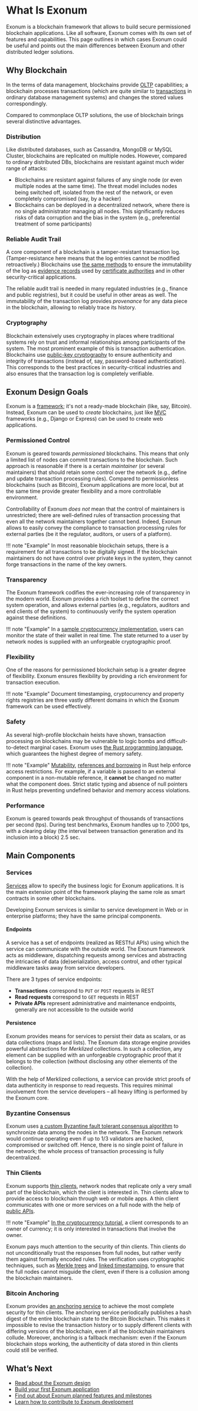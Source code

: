 # What Is Exonum

Exonum is a blockchain framework that allows to build secure permissioned blockchain
applications. Like all software, Exonum comes with its own set of features and capabilities.
This page outlines in which cases Exonum could be useful and points out the
main differences between Exonum and other distributed ledger solutions.

## Why Blockchain

In the terms of data management, blockchains provide [OLTP][wiki:oltp] capabilities;
a blockchain processes transactions (which are quite similar to [transactions][wiki:tx]
in ordinary database management systems) and changes the stored values correspondingly.

Compared to commonplace OLTP solutions, the use of blockchain brings several distinctive
advantages.

### Distribution

Like distributed databases, such as Cassandra, MongoDB or MySQL Cluster, blockchains
are replicated on multiple nodes. However, compared to ordinary distributed DBs,
blockchains are resistant against much wider range of attacks:

- Blockchains are resistant against failures of any single node (or even multiple
  nodes at the same time). The threat model includes nodes being switched off,
  isolated from the rest of the network, or even completely compromised (say, by
  a hacker)
- Blockchains can be deployed in a decentralized network, where there is no single
  administrator managing all nodes. This significantly reduces risks of data corruption
  and the bias in the system (e.g., preferential treatment of some participants)

### Reliable Audit Trail

A core component of a blockchain is a tamper-resistant transaction log.
(Tamper-resistance here means that the log entries cannot be modified retroactively.)
Blockchains use [the same methods][wiki:linked-ts] to ensure the immutability
of the log as [evidence records][rfc-er] used by [certificate authorities][wiki:ca]
and in other security-critical applications.

The reliable audit trail is needed in many regulated industries (e.g., finance
and public registries), but it could be useful in other areas as well. The immutability
of the transaction log provides *provenance* for any data piece in the blockchain,
allowing to reliably trace its history.

### Cryptography

Blockchain extensively uses cryptography in places where traditional systems
rely on trust and informal relationships among participants of the system.
The most prominent example of this is transaction authentication. Blockchains
use [public-key cryptography][wiki:pkc] to ensure authenticity and integrity
of transactions (instead of, say, password-based authentication). This corresponds
to the best practices in security-critical industries and also
ensures that the transaction log is completely verifiable.

## Exonum Design Goals

Exonum is a [framework][wiki:framework]; it's not a ready-made blockchain
(like, say, Bitcoin). Instead, Exonum can be used to *create* blockchains,
just like [MVC][wiki:mvc] frameworks (e.g., Django or Express)
can be used to create web applications.

### Permissioned Control

Exonum is geared towards *permissioned* blockchains. This means that only
a limited list of nodes can commit transactions to the blockchain.
Such approach is reasonable if there is a certain *maintainer* (or several maintainers)
that should retain some control over the network (e.g., define and update transaction
processing rules). Compared to permissionless blockchains (such as Bitcoin),
Exonum applications are more local, but at the same time provide greater flexibility
and a more controllable environment.

Controllability of Exonum *does not* mean that the control of maintainers
is unrestricted; there are well-defined rules of transaction processing that even
all the network maintainers together cannot bend. Indeed, Exonum allows to
easily convey the compliance to transaction processing rules for external parties
(be it the regulator, auditors, or users of a platform).

!!! note "Example"
    In most reasonable blockchain setups, there is a requirement
    for all transactions to be digitally signed. If the blockchain maintainers
    do not have control over private keys in the system,
    they cannot forge transactions in the name of the key owners.

### Transparency

The Exonum framework codifies the ever-increasing role of transparency in the
modern world. Exonum provides a rich toolset to define the correct system operation,
and allows external parties (e.g., regulators, auditors and end clients of the system)
to continuously verify the system operation against these definitions.

!!! note "Example"
    In a [sample cryptocurrency implementation](create-service.md),
    users can monitor the state of their wallet in real time.
    The state returned to a user by network nodes is supplied with an unforgeable
    cryptographic proof.

### Flexibility

One of the reasons for permissioned blockchain setup is a greater degree of flexibility.
Exonum ensures flexibility by providing a rich environment for transaction execution.

!!! note "Example"
    Document timestamping, cryptocurrency and property rights registries
    are three vastly different domains in which the Exonum framework can be used
    effectively.

### Safety

As several high-profile blockchain heists have shown, transaction processing
on blockchains may be vulnerable to logic bombs and difficult-to-detect marginal
cases. Exonum uses [the Rust programming language](https://www.rust-lang.org/),
which guarantees the highest degree of memory safety.

!!! note "Example"
    [Mutability][rust-mut], [references and borrowing][rust-ref] in Rust
    help enforce access restrictions. For example, if a variable is passed
    to an external component in a non-mutable reference, it **cannot** be changed
    no matter what the component does. Strict static typing and absence of null pointers
    in Rust helps preventing undefined behavior and memory access violations.

### Performance

Exonum is geared towards peak throughput of thousands of transactions per second
(tps). During test benchmarks, Exonum handles up to 7,000 tps, with a clearing delay
(the interval between transaction generation and its inclusion into a block)
2.5 sec.

## Main Components

### Services

[Services](../architecture/services.md) allow to specify the business logic for
Exonum applications. It is the main extension point of the framework
playing the same role as smart contracts in some other blockchains.

Developing Exonum services is similar to service development in Web or
in enterprise platforms; they have the same principal components.

#### Endpoints

A service has a set of endpoints (realized as RESTful APIs) using which
the service can communicate with the outside world. The Exonum framework acts
as middleware, dispatching requests among services and abstracting the intricacies
of data (de)serialization, access control, and other typical middleware tasks
away from service developers.

There are 3 types of service endpoints:

- **Transactions** correspond to `PUT` or `POST` requests in REST
- **Read requests** correspond to `GET` requests in REST
- **Private APIs** represent administrative and maintenance endpoints, generally
  are not accessible to the outside world

#### Persistence

Exonum provides means for services to persist their data as scalars, or as
data collections (maps and lists). The Exonum data storage engine provides
powerful abstractions for *Merklized* collections. In such a collection,
any element can be supplied with an unforgeable cryptographic proof
that it belongs to the collection (without disclosing any other elements
of the collection).

With the help of Merklized collections, a service can provide strict proofs
of data authenticity in response to read requests. This requires minimal involvement
from the service developers – all heavy lifting is performed by the Exonum core.

### Byzantine Consensus

Exonum uses [a custom Byzantine fault tolerant consensus algorithm](../architecture/consensus.md)
to synchronize data among the nodes in the network.
The Exonum network would continue operating even if up to 1/3 validators are hacked,
compromised or switched off. Hence, there is no single point of failure
in the network; the whole process of transaction processing is fully decentralized.

### Thin Clients

Exonum supports [thin clients](../architecture/clients.md),
network nodes that replicate only a very small part of the blockchain,
which the client is interested in. Thin clients allow to provide access to blockchain
through web or mobile apps. A thin client communicates with one or
more services on a full node with the help of [public APIs](#endpoints).

!!! note "Example"
    [In the cryptocurrency tutorial](create-service.md),
    a client corresponds to an owner of currency; it is only interested in transactions
    that involve the owner.

Exonum pays much attention to the security of thin clients. Thin clients do not
unconditionally trust the responses from full nodes, but rather verify them
against formally encoded rules. The verification uses cryptographic techniques,
such as [Merkle trees][wiki:mt] and [linked timestamping][wiki:linked-ts],
to ensure that the full nodes cannot misguide the client, even if there is a collusion
among the blockchain maintainers.

### Bitcoin Anchoring

Exonum provides [an anchoring service](../advanced/bitcoin-anchoring.md)
to achieve the most complete security for thin clients. The anchoring service
periodically publishes a hash digest of the entire blockchain state
to the Bitcoin Blockchain. This makes it impossible to revise the transaction
history or to supply different clients with differing versions of the blockchain,
even if all the blockchain maintainers collude. Moreover, anchoring is a fallback
mechanism: even if the Exonum blockchain stops working, the authenticity of data
stored in thin clients could still be verified.

## What’s Next

- [Read about the Exonum design](design-overview.md)
- [Build your first Exonum application](create-service.md)
- [Find out about Exonum planned features and milestones](../roadmap.md)
- [Learn how to contribute to Exonum development](../contributing.md)

[wiki:linked-ts]: https://en.wikipedia.org/wiki/Linked_timestamping
[wiki:ca]: https://en.wikipedia.org/wiki/Certificate_authority
[rfc-er]: https://tools.ietf.org/html/rfc4998
[wiki:pkc]: https://en.wikipedia.org/wiki/Public-key_cryptography
[wiki:framework]: https://en.wikipedia.org/wiki/Software_framework
[wiki:mvc]: https://en.wikipedia.org/wiki/Model%E2%80%93view%E2%80%93controller
[wiki:mt]: https://en.wikipedia.org/wiki/Merkle_tree
[wiki:oltp]: https://en.wikipedia.org/wiki/Online_transaction_processing
[wiki:tx]: https://en.wikipedia.org/wiki/Database_transaction
[rust-mut]: https://doc.rust-lang.org/book/mutability.html
[rust-ref]: https://doc.rust-lang.org/book/references-and-borrowing.html
